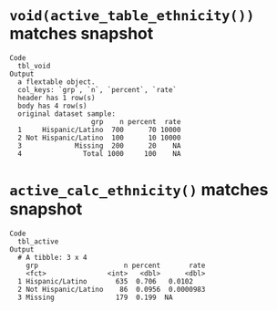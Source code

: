 # `void(active_table_ethnicity())` matches snapshot

    Code
      tbl_void
    Output
      a flextable object.
      col_keys: `grp`, `n`, `percent`, `rate` 
      header has 1 row(s) 
      body has 4 row(s) 
      original dataset sample: 
                        grp    n percent  rate
      1     Hispanic/Latino  700      70 10000
      2 Not Hispanic/Latino  100      10 10000
      3             Missing  200      20    NA
      4               Total 1000     100    NA

# `active_calc_ethnicity()` matches snapshot

    Code
      tbl_active
    Output
      # A tibble: 3 x 4
        grp                     n percent       rate
        <fct>               <int>   <dbl>      <dbl>
      1 Hispanic/Latino       635  0.706   0.0102   
      2 Not Hispanic/Latino    86  0.0956  0.0000983
      3 Missing               179  0.199  NA        

